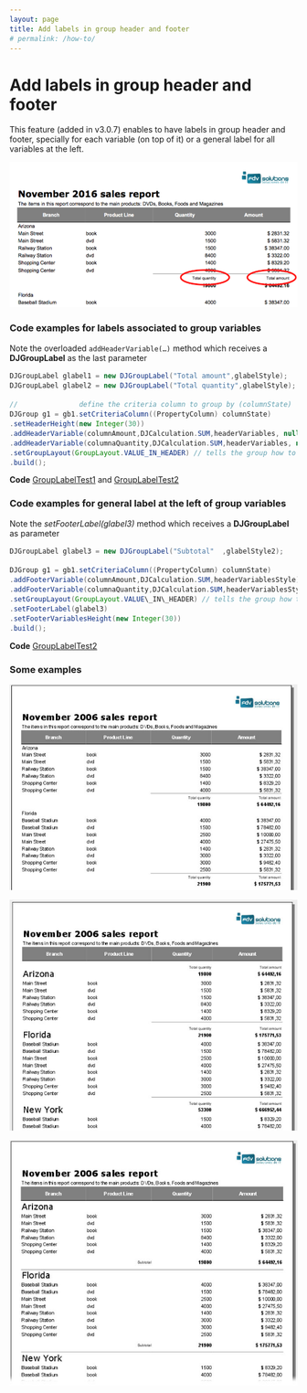 ```yaml
---
layout: page
title: Add labels in group header and footer
# permalink: /how-to/
---
```

Add labels in group header and footer
=====================================

This feature (added in v3.0.7) enables to have labels in group header and footer, specially for each variable (on top of it) or a general label for all variables at the left.

![group_labels](./images/group_labels.png)

### Code examples for labels associated to group variables

Note the overloaded `addHeaderVariable(…)` method which receives a **DJGroupLabel** as the last parameter

```java
DJGroupLabel glabel1 = new DJGroupLabel("Total amount",glabelStyle);
DJGroupLabel glabel2 = new DJGroupLabel("Total quantity",glabelStyle);

//               define the criteria column to group by (columnState)
DJGroup g1 = gb1.setCriteriaColumn((PropertyColumn) columnState)
.setHeaderHeight(new Integer(30))
.addHeaderVariable(columnAmount,DJCalculation.SUM,headerVariables, null, glabel1) // tell the group place a variable footer of the column "columnAmount" with the SUM of all values of the columnAmount in this group.
.addHeaderVariable(columnaQuantity,DJCalculation.SUM,headerVariables, null, glabel2) // idem for the columnaQuantity column
.setGroupLayout(GroupLayout.VALUE_IN_HEADER) // tells the group how to be shown, there are manyposibilities, see the GroupLayout for more.
.build();
```

**Code** [GroupLabelTest1](https://github.com/intive-FDV/DynamicJasper/tree/master/src/test/java/ar/com/fdvs/dj/test/groups/labels/GroupLabelTest1.java) and [GroupLabelTest2](https://github.com/intive-FDV/DynamicJasper/tree/master/src/test/java/ar/com/fdvs/dj/test/groups/labels/GroupLabelTest2.java)

### Code examples for general label at the left of group variables

Note the _setFooterLabel(glabel3)_ method which receives a **DJGroupLabel** as parameter

```java
DJGroupLabel glabel3 = new DJGroupLabel("Subtotal"  ,glabelStyle2);

DJGroup g1 = gb1.setCriteriaColumn((PropertyColumn) columnState)
.addFooterVariable(columnAmount,DJCalculation.SUM,headerVariablesStyle) // tell the group place a variable footer of the column "columnAmount" with the SUM of allvalues of the columnAmount in this group.
.addFooterVariable(columnaQuantity,DJCalculation.SUM,headerVariablesStyle) // idem for the columnaQuantity column
.setGroupLayout(GroupLayout.VALUE\_IN\_HEADER) // tells the group how to be shown, there are manyposibilities, see the GroupLayout for more.
.setFooterLabel(glabel3)
.setFooterVariablesHeight(new Integer(30))
.build();
```

**Code** [GroupLabelTest2](https://github.com/intive-FDV/DynamicJasper/tree/master/src/test/java/ar/com/fdvs/dj/test/groups/labels/GroupLabelTest2.java)

### Some examples

![](./images/group_label_1.jpg)

![](./images/group_label_1b.jpg)

![](./images/group_label_2.jpg)
